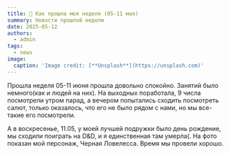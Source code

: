 ```yaml
---
title: 🧠 Как прошла моя неделя (05-11 мая)
summary: Новости прошлой недели
date: 2025-05-12
authors:
  - admin
tags:
  - news
image:
  caption: 'Image credit: [**Unsplash**](https://unsplash.com)'
---
```


Прошла неделя 05-11 июня прошла довольно спокойно. Занятий было немного(как и людей на них). На выходных поработала, 9 числа посмотрели утром парад, а вечером попытались сходить посмотреть салют, только оказалось, что его не было рядом с нами, но мы все-такие его посмотрели.

А в воскресенье, 11.05, у моей лучшей подружки было день рождение, мы сходили поиграть на D&D, и я единственная там умерла(. На фото показан мой персонаж, Черная Ловелесса. Время мы провели хорошо. 
